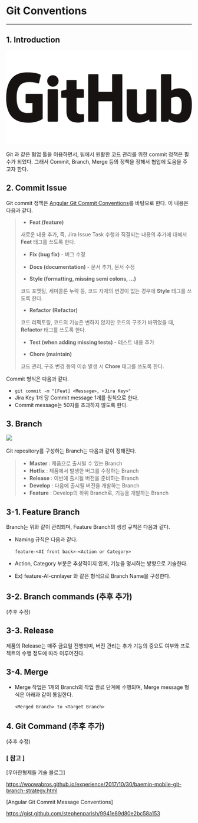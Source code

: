 # **Git Conventions**

---

## 1. Introduction

![](../Images/Github.png)

Git 과 같은 협업 툴을 이용하면서, 팀에서 원활한 코드 관리를 위한 commit 정책은 필수가 되었다. 그래서 Commit, Branch, Merge 등의 정책을 정해서 협업에 도움을 주고자 한다.



## 2. Commit Issue

Git commit 정책은 [Angular Git Commit Conventions](https://gist.github.com/stephenparish/9941e89d80e2bc58a153)를 바탕으로 한다. 이 내용은 다음과 같다.

>- __Feat (feature)__
>
>  새로운 내용 추가, 즉, Jira Issue Task 수행과 직결되는 내용의 추가에 대해서 **Feat** 태그를 쓰도록 한다.
>
>- __Fix (bug fix)__ - 버그 수정
>
>- __Docs (documentation)__ - 문서 추가, 문서 수정
>
>- __Style (formatting, missing semi colons, …)__
>
>  코드 포맷팅, 세미콜론 누락 등, 코드 자체의 변경이 없는 경우에 **Style** 태그를 쓰도록 한다.
>
>- __Refactor (Refactor)__
>
>  코드 리팩토링, 코드의 기능은 변하지 않지만 코드의 구조가 바뀌었을 때, **Refactor** 태그를 쓰도록 한다.
>
>- __Test (when adding missing tests)__ - 테스트 내용 추가
>
>- __Chore (maintain)__
>
>  코드 관리, 구조 변경 등의 이슈 발생 시 **Chore** 태그를 쓰도록 한다.
>

Commit 형식은 다음과 같다.

- `git commit -m "[Feat] <Message>, <Jira Key>"`
- Jira Key 1개 당 Commit message 1개를 원칙으로 한다.
- Commit message는 50자를 초과하지 않도록 한다.



## 3. Branch

![](../GitFlow_with_Releasing_Number.jpg)

Git repository를 구성하는 Branch는 다음과 같이 정해진다.

>- __Master__ : 제품으로 출시될 수 있는 Branch
>- __Hotfix__ : 제품에서 발생한 버그를 수정하는 Branch
>- __Release__ : 이번에 출시될 버전을 준비하는 Branch
>- __Develop__ : 다음에 출시될 버전을 개발하는 Branch
>- __Feature__ : Develop의 하위 Branch로, 기능을 개발하는 Branch



## 3-1. Feature Branch

Branch는 위와 같이 관리되며, Feature Branch의 생성 규칙은 다음과 같다.

- Naming 규칙은 다음과 같다.

  `feature-<AI front back>-<Action or Category>`

- Action, Category 부분은 추상적이지 않게, 기능을 명시하는 방향으로 기술한다.

- Ex) feature-AI-cnnlayer 와 같은 형식으로 Branch Name을 구성한다.



## 3-2. Branch commands (추후 추가)

(추후 수정)

## 3-3. Release

제품의 Release는 매주 금요일 진행되며, 버전 관리는 추가 기능의 중요도 여부와 프로젝트의 수행 정도에 따라 이루어진다.



## 3-4. Merge

- Merge 작업은 1개의 Branch의 작업 완료 단계에 수행되며, Merge message 형식은 아래과 같이 통일한다.

   `<Merged Branch> to <Target Branch>`

  

## 4. Git Command (추후 추가)

(추후 수정)



### [  참고  ]

[우아한형제들 기술 블로그]

https://woowabros.github.io/experience/2017/10/30/baemin-mobile-git-branch-strategy.html

[Angular Git Commit Message Conventions]

https://gist.github.com/stephenparish/9941e89d80e2bc58a153